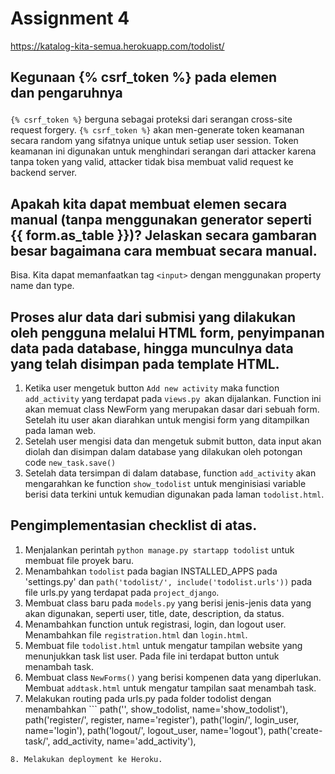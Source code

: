  # Assignment 4
https://katalog-kita-semua.herokuapp.com/todolist/
 
 ## Kegunaan {% csrf_token %} pada elemen <form> dan pengaruhnya
`{% csrf_token %}` berguna sebagai proteksi dari serangan cross-site request forgery. `{% csrf_token %}` akan men-generate token keamanan secara random yang sifatnya unique untuk setiap user session. Token keamanan ini digunakan untuk menghindari serangan dari attacker karena tanpa token yang valid, attacker tidak bisa membuat valid request ke backend server.

 ## Apakah kita dapat membuat elemen <form> secara manual (tanpa menggunakan generator seperti {{ form.as_table }})? Jelaskan secara gambaran besar bagaimana cara membuat <form> secara manual.
Bisa. Kita dapat memanfaatkan tag `<input>` dengan menggunakan property name dan type.

 ## Proses alur data dari submisi yang dilakukan oleh pengguna melalui HTML form, penyimpanan data pada database, hingga munculnya data yang telah disimpan pada template HTML.
1. Ketika user mengetuk button `Add new activity` maka function `add_activity` yang terdapat pada `views.py `akan dijalankan. Function ini akan memuat class NewForm yang merupakan dasar dari sebuah form. Setelah itu user akan diarahkan untuk mengisi form yang ditampilkan pada laman web.
2. Setelah user mengisi data dan mengetuk submit button, data input akan diolah dan disimpan dalam database yang dilakukan oleh potongan code `new_task.save()`
3. Setelah data tersimpan di dalam database, function `add_activity` akan mengarahkan ke function `show_todolist` untuk menginisiasi variable berisi data terkini untuk kemudian digunakan pada laman `todolist.html`.

 ## Pengimplementasian checklist di atas.
1. Menjalankan perintah `python manage.py startapp todolist` untuk membuat file proyek baru.
2. Menambahkan `todolist` pada bagian INSTALLED_APPS pada 'settings.py' dan `path('todolist/', include('todolist.urls'))` pada file urls.py yang terdapat pada `project_django`.
3. Membuat class baru pada `models.py` yang berisi jenis-jenis data yang akan digunakan, seperti user, title, date, description, da status.
4. Menambahkan function untuk registrasi, login, dan logout user. Menambahkan file `registration.html` dan `login.html`.
5. Membuat file `todolist.html` untuk mengatur tampilan website yang menunjukkan task list user. Pada file ini terdapat button untuk menambah task.
6. Membuat class `NewForms()` yang berisi kompenen data yang diperlukan. Membuat `addtask.html` untuk mengatur tampilan saat menambah task.
7. Melakukan routing pada urls.py pada folder todolist dengan menambahkan ```
path('', show_todolist, name='show_todolist'),
path('register/', register, name='register'),
path('login/', login_user, name='login'),
path('logout/', logout_user, name='logout'),
path('create-task/', add_activity, name='add_activity'),
```
8. Melakukan deployment ke Heroku.